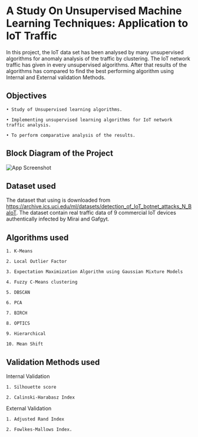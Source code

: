 
#  A Study On Unsupervised Machine Learning Techniques: Application to IoT Traffic

In this project, the IoT data set has been analysed by many unsupervised algorithms
for anomaly analysis of the traffic by clustering. The IoT network traffic
has given in every unsupervised algorithms. After that results of the algorithms
has compared to find the best performing algorithm using Internal and External validation Methods.


## Objectives
    • Study of Unsupervised learning algorithms.

    • Implementing unsupervised learning algorithms for IoT network traffic analysis.

    • To perform comparative analysis of the results.
## Block Diagram of the Project

![App Screenshot](https://im2.ezgif.com/tmp/ezgif-2-3313fe2616.gif)


## Dataset used

The dataset that using is downloaded from https://archive.ics.uci.edu/ml/datasets/detection_of_IoT_botnet_attacks_N_BaIoT. The dataset contain real traffic
data of 9 commercial IoT devices authentically infected by Mirai and Gafgyt.
## Algorithms used
    1. K-Means

    2. Local Outlier Factor

    3. Expectation Maximization Algorithm using Gaussian Mixture Models

    4. Fuzzy C-Means clustering

    5. DBSCAN

    6. PCA

    7. BIRCH

    8. OPTICS

    9. Hierarchical

    10. Mean Shift
## Validation Methods used

Internal Validation

    1. Silhouette score

    2. Calinski-Harabasz Index

External Validation

    1. Adjusted Rand Index

    2. Fowlkes-Mallows Index.